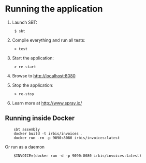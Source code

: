 # Running the application

1. Launch SBT:

        $ sbt

2. Compile everything and run all tests:

        > test

3. Start the application:

        > re-start

4. Browse to [http://localhost:8080](http://localhost:8080/)

5. Stop the application:

        > re-stop

6. Learn more at http://www.spray.io/

## Running inside Docker

        sbt assembly
        docker build -t irbis/invoices .
        docker run -rm -p 9090:8080 irbis/invoices:latest
        
Or run as a daemon
        
        $INVOICE=(docker run -d -p 9090:8080 irbis/invoices:latest)
        